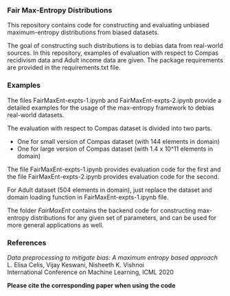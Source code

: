 ### Fair Max-Entropy Distributions

This repository contains code for constructing and evaluating unbiased maximum-entropy distributions from biased datasets.

The goal of constructing such distributions is to debias data from real-world sources. 
In this repository, examples of evaluation with respect to Compas recidivism data and Adult income data are given.
The package requirements are provided in the requirements.txt file.

### Examples

The files FairMaxEnt-expts-1.ipynb and FairMaxEnt-expts-2.ipynb provide a detailed examples for the usage of the max-entropy framework to debias real-world datasets.

The evaluation with respect to Compas dataset is divided into two parts.
- One for small version of Compas dataset (with 144 elements in domain)
- One for large version of Compas dataset (with 1.4 x 10^11 elements in domain)

The file FairMaxEnt-expts-1.ipynb provides evaluation code for the first and the file FairMaxEnt-expts-2.ipynb provides evaluation code for the second.

For Adult dataset (504 elements in domain), just replace the dataset and domain loading function in FairMaxEnt-expts-1.ipynb file.

The folder *FairMaxEnt* contains the backend code for constructing max-entropy distributions for any given set of parameters, and can be used for more general applications as well.

### References

*Data preprocessing to mitigate bias: A maximum entropy based approach* <br>
L. Elisa Celis, Vijay Keswani, Nisheeth K. Vishnoi <br>
International Conference on Machine Learning, ICML 2020

**Please cite the corresponding paper when using the code**
